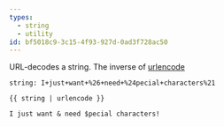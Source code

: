 ```yaml
---
types:
  - string
  - utility
id: bf5018c9-3c15-4f93-927d-0ad3f728ac50
---
```

URL-decodes a string. The inverse of [urlencode](#urlencode)

```.language-yaml
string: I+just+want+%26+need+%24pecial+characters%21
```

```
{{ string | urlencode }}
```

```.language-output
I just want & need $pecial characters!
```

